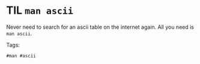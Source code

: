 # TIL `man ascii`

Never need to search for an ascii table on the internet again. All you
need is `man ascii`.

Tags:

	#man #ascii

